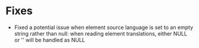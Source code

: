 # Fixes
* Fixed a potential issue when element source language is set to an empty string rather than null: when reading element translations, either NULL or '' will be handled as NULL
